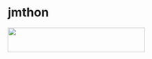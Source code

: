 # jmthon

<p align="left"><a href="https://heroku.com/deploy?template=https://github.com/Mmazenm/mus1"> <img src="https://img.shields.io/badge/Deploy%20To%20Heroku-purple?style=for-the-badge&logo=heroku" width="320" height="58.45"/></a></p>
